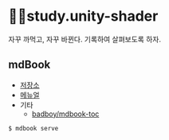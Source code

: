 # 📄🌔study.unity-shader

자꾸 까먹고, 자꾸 바뀐다. 기록하여 살펴보도록 하자.

## mdBook

- [저장소](https://github.com/rust-lang/mdBook)
- [메뉴얼](https://rust-lang.github.io/mdBook/)
- 기타
  - [badboy/mdbook-toc](https://github.com/badboy/mdbook-toc)

``` zsh
$ mdbook serve
```
